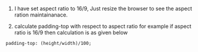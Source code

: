 

1. I have set aspect ratio to 16/9, Just resize the browser to see the aspect ration maintainanace. 

2. calculate padding-top with respect to aspect ratio for example if aspect ratio is 16/9 then calculation is as given below 

```
padding-top: (height/width)/100;
```
